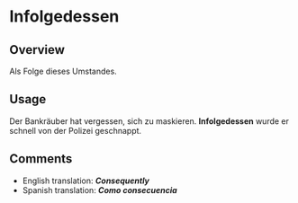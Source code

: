 # Infolgedessen

## **Overview**

Als Folge dieses Umstandes.

## **Usage**

Der Bankräuber hat vergessen, sich zu maskieren. **Infolgedessen** wurde er schnell von der Polizei geschnappt.

## **Comments**

- English translation: **_Consequently_**
- Spanish translation: **_Como consecuencia_**